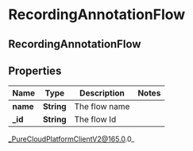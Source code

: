# RecordingAnnotationFlow

## RecordingAnnotationFlow

## Properties

|Name | Type | Description | Notes|
|------------ | ------------- | ------------- | -------------|
| **name** | **String** | The flow name | |
| **_id** | **String** | The flow Id | |



_PureCloudPlatformClientV2@165.0.0_

